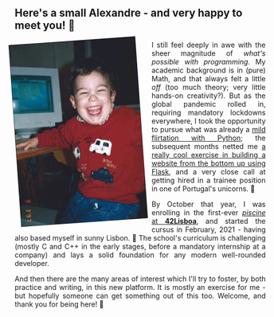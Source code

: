 ## Here's a small Alexandre - and very happy to meet you! 👋

<img src='./ayoungapinto.png' class='tilted' alt='a picture of alexandre as a very young child'>

I still feel deeply in awe with the sheer magnitude of *what's possible with programming*. My academic background is in (pure) Math, and that always felt a little *off* (too much theory; very little hands-on creativity?). But as the global pandemic rolled in, requiring mandatory lockdowns everywhere, I took the opportunity to pursue what was already a [mild flirtation with Python](https://exercism.org/profiles/intrigado); the subsequent months netted me [a really cool exercise in building a website from the bottom up using Flask](https://bzzzzzzz.buzz), and a very close call at getting hired in a trainee position in one of Portugal's unicorns. 🦄

By October that year, I was enrolling in the first-ever [*piscine* at **42Lisboa**](https://www.42lisboa.com/en/), and started the cursus in February, 2021 - having also based myself in sunny Lisbon. 🌇 The school's curriculum is challenging (mostly C and C++ in the early stages, before a mandatory internship at a company) and lays a solid foundation for any modern well-rounded developer. 

And then there are the many areas of interest which I'll try to foster, by both practice and writing, in this new platform. It is mostly an exercise for me - but hopefully someone can get something out of this too. Welcome, and thank you for being here! 🙌

 <style>
	.tilted {
		display: block;
		margin-right: 20px;
		margin-bottom: 15px;
		float: left;
		transform: rotate(-4deg);
}
	p {
		text-align: justify;
		text-justify: inter-word;
}
</style>
